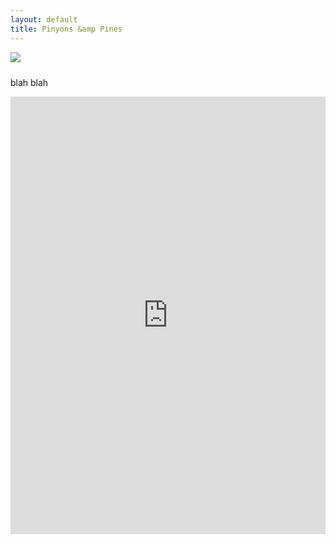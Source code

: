 ```yaml
---
layout: default
title: Pinyons &amp Pines
---
```


<!-- <img src="{{ site.baseurl }}/images/LockettMeadow.jpg" class="img-fluid img-rounded" img style="margin-bottom: 10px" /> -->

<img src="{{ site.baseurl }}/images/LockettMeadow.jpg" class="img-responsive img-rounded" img style="margin-bottom: 10px" />

blah blah

<iframe src="https://ridewithgps.com/embeds?type=route&id=29105484&sampleGraph=true" style="width: 1px; min-width: 100%; height: 700px; border: none;" scrolling="no"></iframe>

<!-- This website was created using <a href="https://pages.github.com">GitHub Pages</a> and <a href="http://jekyllrb.com">Jekyll</a> together with <a href="http://getbootstrap.com">Twitter Bootstrap</a>. You can find the <a href="https://github.com/dcernst/PinyonsPines">source code</a> on GitHub. -->
